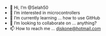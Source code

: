 - 👋 Hi, I’m @Selah50
- 👀 I’m interested in microcontrollers
- 🌱 I’m currently learning ... how to use GitHub
- 💞️ I’m looking to collaborate on ... anything?
- 📫 How to reach me ... djskone@hotmail.com

<!---
Selah50/Selah50 is a ✨ special ✨ repository because its `README.md` (this file) appears on your GitHub profile.
You can click the Preview link to take a look at your changes.
--->
